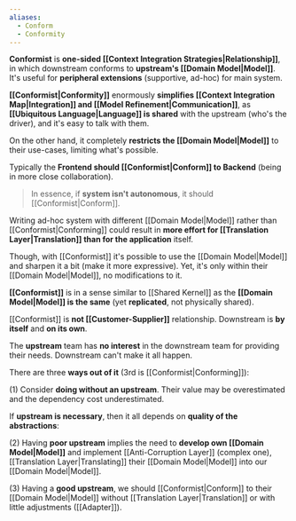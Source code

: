 ```yaml
---
aliases:
  - Conform
  - Conformity
---
```

**Conformist** is **one-sided [[Context Integration Strategies|Relationship]]**, in which downstream conforms to **upstream's [[Domain Model|Model]]**. It's useful for **peripheral extensions** (supportive, ad-hoc) for main system.

**[[Conformist|Conformity]]** enormously **simplifies [[Context Integration Map|Integration]] and [[Model Refinement|Communication]]**, as **[[Ubiquitous Language|Language]] is shared** with the upstream (who's the driver), and it's easy to talk with them.

On the other hand, it completely **restricts the [[Domain Model|Model]]** to their use-cases, limiting what's possible.

Typically the **Frontend should [[Conformist|Conform]] to Backend** (being in more close collaboration). 

> In essence, if **system isn't autonomous**, it should [[Conformist|Conform]].

Writing ad-hoc system with different [[Domain Model|Model]] rather than [[Conformist|Conforming]] could result in **more effort for [[Translation Layer|Translation]] than for the application** itself.

Though, with [[Conformist]] it's possible to use the [[Domain Model|Model]] and sharpen it a bit (make it more expressive). Yet, it's only within their [[Domain Model|Model]], no modifications to it.

**[[Conformist]]** is in a sense similar to [[Shared Kernel]] as the **[[Domain Model|Model]] is the same** (yet **replicated**, not physically shared).

[[Conformist]] is **not [[Customer-Supplier]]** relationship.
Downstream is **by itself** and **on its own**.

The **upstream** team has **no interest** in the downstream team for providing their needs. Downstream can't make it all happen.

There are three **ways out of it** (3rd is [[Conformist|Conforming]]):

(1) Consider **doing without an upstream**. Their value may be overestimated and the dependency cost underestimated.

If **upstream is necessary**, then it all depends on **quality of the abstractions**:

(2) Having **poor upstream** implies the need to **develop own [[Domain Model|Model]]** and implement [[Anti-Corruption Layer]] (complex one), [[Translation Layer|Translating]] their [[Domain Model|Model]] into our [[Domain Model|Model]].

(3) Having a **good upstream**, we should [[Conformist|Conform]] to their [[Domain Model|Model]] without [[Translation Layer|Translation]] or with little adjustments ([[Adapter]]).
